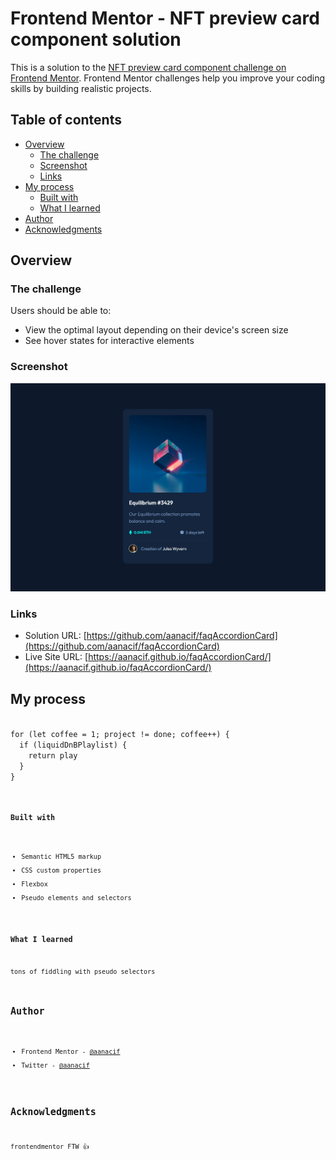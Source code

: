 # Frontend Mentor - NFT preview card component solution

This is a solution to the [NFT preview card component challenge on Frontend Mentor](https://www.frontendmentor.io/challenges/nft-preview-card-component-SbdUL_w0U). Frontend Mentor challenges help you improve your coding skills by building realistic projects.

## Table of contents

- [Overview](#overview)
  - [The challenge](#the-challenge)
  - [Screenshot](#screenshot)
  - [Links](#links)
- [My process](#my-process)
  - [Built with](#built-with)
  - [What I learned](#what-i-learned)
- [Author](#author)
- [Acknowledgments](#acknowledgments)

## Overview

### The challenge

Users should be able to:

- View the optimal layout depending on their device's screen size
- See hover states for interactive elements

### Screenshot

![](./nft-preview-card.png)

### Links

- Solution URL: [https://github.com/aanacif/faqAccordionCard](https://github.com/aanacif/faqAccordionCard)
- Live Site URL: [https://aanacif.github.io/faqAccordionCard/](https://aanacif.github.io/faqAccordionCard/)

## My process

<code>
for (let coffee = 1; project != done; coffee++) {
  if (liquidDnBPlaylist) {
    return play
  }
}
<code>

### Built with

- Semantic HTML5 markup
- CSS custom properties
- Flexbox
- Pseudo elements and selectors

### What I learned

tons of fiddling with pseudo selectors

## Author

- Frontend Mentor - [@aanacif](https://www.frontendmentor.io/profile/aanacif)
- Twitter - [@aanacif](https://www.twitter.com/aanacif)

## Acknowledgments

frontendmentor FTW 👍
